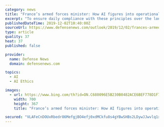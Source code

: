 ```yaml
---
category: news
title: "France’s armed forces minister: How AI figures into operational superiority"
excerpt: "To ensure daily compliance with these principles over the long term and to feed our ethical thought, as new uses of AI appear every day, I decided to create a ministerial ethics committee focused on defense issues. This committee will take office at the very end of this year and will come as an aid to decision-making and anticipation."
publishedDateTime: 2019-12-02T10:40:00Z
sourceUrl: https://www.defensenews.com/outlook/2019/12/02/frances-armed-forces-minister-how-ai-figures-into-operational-superiority/
type: article
quality: 37
heat: 37
published: false

provider:
  name: Defense News
  domain: defensenews.com

topics:
  - AI
  - AI Ethics

images:
  - url: https://www.bing.com/th?id=ON.C680096E5B230B0482ACE6BEF778D1F7
    width: 700
    height: 367
    title: "France’s armed forces minister: How AI figures into operational superiority"

secured: "VLAFeCnDOUxRbedr86MefgjBO4efj0xdMCkfu8s4gYBwSHBs2LDywJJwvlq1xgZBnZ7YOf8tGTxsEq9lZs5UeFJZ8uRgo2PUpqtSyhvdtaHD46wr6gSwxW453ACs4m0odwBZ4ifzl9Ii4xlAcidGRPtTvhSTxVL0t1ut7NsS/CTrneTs2dPza34nasYLgCFay1fqDcp8QYVkKSxrXYuud7Nmw4SN9kSMKUL6WxBuT8ocwRuidD5zr8TzNYIzpcv2PH/cl1tU9YE4fDmCc4HX9g==;9rFd7YZjarHpw/3ga7hQtQ=="
---
```


